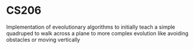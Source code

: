 # CS206
Implementation of eveolutionary algorithms to initially teach a simple quadruped to walk across a plane to more complex evolution like avoiding obstacles or moving vertically
